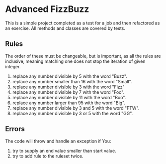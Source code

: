 # Advanced FizzBuzz

This is a simple project completed as a test for a job and then refactored as an exercise. All methods and classes are
covered by tests.

## Rules

The order of these must be changeable, but is important, as all the rules are inclusive, meaning matching one does not
stop the iteration of given integer.

1. replace any number divisible by 5 with the word "Buzz".
2. replace any number smaller than 16 with the word "Small".
3. replace any number divisible by 3 with the word "Fizz"
4. replace any number divisible by 7 with the word "Foo".
5. replace any number divisible by 11 with the word "Boo".
6. replace any number larger than 95 with the word "Big".
7. replace any number divisible by 3 and 5 with the word "FTW".
8. replace any number divisible by 3 or 5 with the word "GG".

## Errors

The code will throw and handle an exception if You:

1. try to supply an end value smaller than start value.
2. try to add rule to the ruleset twice. 